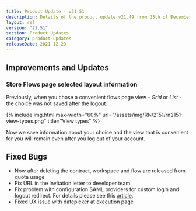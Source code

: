 ```yaml
---
title: Product Update - v21.51
description: Details of the product update v21.49 from 23th of December 2021.
layout: rel
version: "21.51"
section: Product Updates
category: product-updates
releaseDate: 2021-12-23
---
```


## Improvements and Updates

### Store Flows page selected layout information

Previously, when you chose a convenient flows page view - *Grid* or *List* - the choice was not saved after the logout.

{% include img.html max-width="60%" url="/assets/img/RN/2151/rn2151-view-types.png" title="View types" %}

Now we save information about your choice and the view that is convenient for you will remain even after you log out of your account.

## Fixed Bugs

*  Now after deleting the contract, workspace and flow are released from quota usage
*  Fix URL in the invitation letter to developer team.
*  Fix problem with configuration SAML providers for custom login and logout redirect. For details please see this [article](/releases/21.47#custom-login-and-logout-redirects).
*  Fixed UX issue with datepicker at execution page
